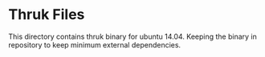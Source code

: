 Thruk Files
===========

This directory contains thruk binary for ubuntu 14.04. Keeping the binary in repository to keep minimum external dependencies.
